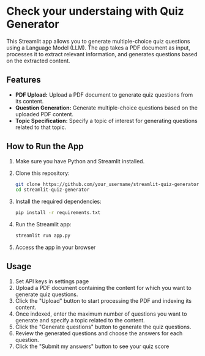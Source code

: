 # Check your understaing with Quiz Generator

This Streamlit app allows you to generate multiple-choice quiz questions using a Language Model (LLM). The app takes a PDF document as input, processes it to extract relevant information, and generates questions based on the extracted content.

## Features

- **PDF Upload:** Upload a PDF document to generate quiz questions from its content.
- **Question Generation:** Generate multiple-choice questions based on the uploaded PDF content.
- **Topic Specification:** Specify a topic of interest for generating questions related to that topic.

## How to Run the App

1. Make sure you have Python and Streamlit installed.

2. Clone this repository:
   ```bash
   git clone https://github.com/your_username/streamlit-quiz-generator.git
   cd streamlit-quiz-generator

3. Install the required dependencies:
    ```bash 
    pip install -r requirements.txt

4. Run the Streamlit app:
    ```bash 
    streamlit run app.py

5. Access the app in your browser
## Usage
1. Set API keys in settings page
2. Upload a PDF document containing the content for which you want to generate quiz questions.
3. Click the "Upload" button to start processing the PDF and indexing its content.
4. Once indexed, enter the maximum number of questions you want to generate and specify a topic related to the content.
5. Click the "Generate questions" button to generate the quiz questions.
6. Review the generated questions and choose the answers for each question.
7. Click the "Submit my answers" button to see your quiz score
